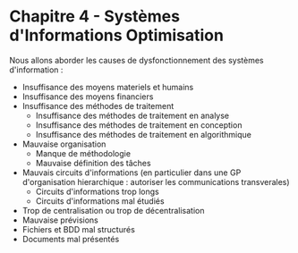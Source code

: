 # Chapitre 4 - Systèmes d'Informations Optimisation

Nous allons aborder les causes de dysfonctionnement des systèmes d'information :
* Insuffisance des moyens materiels et humains
* Insuffisance des moyens financiers
* Insuffisance des méthodes de traitement
	* Insuffisance des méthodes de traitement en analyse
	* Insuffisance des méthodes de traitement en conception
	* Insuffisance des méthodes de traitement en algorithmique
* Mauvaise organisation
	* Manque de méthodologie
	* Mauvaise définition des tâches
* Mauvais circuits d'informations (en particulier dans une GP d'organisation hierarchique : autoriser les communications transverales)
	* Circuits d'informations trop longs
	* Circuits d'informations mal étudiés
* Trop de centralisation ou trop de décentralisation
* Mauvaise prévisions
* Fichiers et BDD mal structurés
* Documents mal présentés
